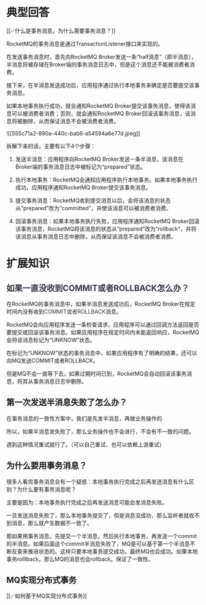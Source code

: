 # 典型回答


[[✅什么是事务消息，为什么需要事务消息？]]



RocketMQ的事务消息是通过TransactionListener接口来实现的。



在发送事务消息时，首先向RocketMQ Broker发送一条“half消息”（即半消息），半消息将被存储在Broker端的事务消息日志中，但是这个消息还不能被消费者消费。



接下来，在半消息发送成功后，应用程序通过执行本地事务来确定是否要提交该事务消息。



如果本地事务执行成功，就会通知RocketMQ Broker提交该事务消息，使得该消息可以被消费者消费；否则，就会通知RocketMQ Broker回滚该事务消息，该消息将被删除，从而保证消息不会被消费者消费。



![[555c71a2-890a-440c-bab6-a54594a6e77d.jpeg]]



拆解下来的话，主要有以下4个步骤：



1. 发送半消息：应用程序向RocketMQ Broker发送一条半消息，该消息在Broker端的事务消息日志中被标记为“prepared”状态。



2. 执行本地事务：RocketMQ会通知应用程序执行本地事务。如果本地事务执行成功，应用程序通知RocketMQ Broker提交该事务消息。



3. 提交事务消息：RocketMQ收到提交消息以后，会将该消息的状态从“prepared”改为“committed”，并使该消息可以被消费者消费。



4. 回滚事务消息：如果本地事务执行失败，应用程序通知RocketMQ Broker回滚该事务消息，RocketMQ将该消息的状态从“prepared”改为“rollback”，并将该消息从事务消息日志中删除，从而保证该消息不会被消费者消费。



# 扩展知识


## <font style="color:rgb(52, 53, 65);">如果一直没收到COMMIT或者ROLLBACK怎么办？</font>


在RocketMQ的事务消息中，如果半消息发送成功后，RocketMQ Broker在规定时间内没有收到<font style="color:rgb(52, 53, 65);">COMMIT或者ROLLBACK</font>消息。



RocketMQ会向应用程序发送一条检查请求，应用程序可以通过回调方法返回是否要提交或回滚该事务消息。如果应用程序在规定时间内未能返回响应，RocketMQ会将该消息标记为“UNKNOW”状态。



在标记为“UNKNOW”状态的事务消息中，如果应用程序有了明确的结果，还可以向MQ发送COMMIT或者ROLLBACK。



但是MQ不会一直等下去，如果过期时间已到，RocketMQ会自动回滚该事务消息，将其从事务消息日志中删除。





## 第一次发送半消息失败了怎么办？


在事务消息的一致性方案中，我们是先发半消息，再做业务操作的



所以，如果半消息发失败了，那么业务操作也不会进行，不会有不一致的问题。



遇到这种情况重试就行了。（可以自己重试，也可以依赖上游重试）



## 为什么要用事务消息？


很多人看完事务消息会有一个疑惑：本地事务执行完成之后再发送消息有什么区别？为什么要有事务消息呢？



主要是因为：本地事务执行完成之后再发送消息可能会发消息失败。



一旦发送消息失败了，那么本地事务提交了，但是消息没成功，那么监听者就收不到消息，那么就产生数据不一致了。



那如果用事务消息。先提交一个半消息，然后执行本地事务，再发送一个commit的半消息。如果后面这个commit半消息失败了，MQ是可以基于第一个半消息不断反查来推进状态的。这样只要本地事务提交成功，最终MQ也会成功。如果本地事务rolllback，那么MQ的消息也会rollback。保证了一致性。



## MQ实现分布式事务


[[✅如何基于MQ实现分布式事务]]

